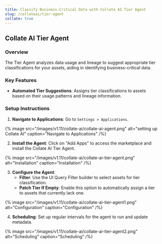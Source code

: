 ```yaml
---
title: Classify Business-Critical Data with Collate AI Tier Agent
slug: /collateai/tier-agent
collate: true
---
```


## Collate AI Tier Agent

### Overview

The Tier Agent analyzes data usage and lineage to suggest appropriate tier classifications for your assets, aiding in identifying business-critical data.

### Key Features

- **Automated Tier Suggestions**: Assigns tier classifications to assets based on their usage patterns and lineage information.

### Setup Instructions

1. **Navigate to Applications**: Go to `Settings > Applications`.

{% image
src="/images/v1.11/collate-ai/collate-ai-agent.png"
alt="setting up Collate AI"
caption="Navigate to Applications"
/%}

2. **Install the Agent**: Click on "Add Apps" to access the marketplace and install the Collate AI Tier Agent.

{% image
src="/images/v1.11/collate-ai/collate-ai-tier-agent.png"
alt="Installation"
caption="Installation"
/%}

3. **Configure the Agent**:
   - **Filter**: Use the UI Query Filter builder to select assets for tier classification.
   - **Patch Tier If Empty**: Enable this option to automatically assign a tier to assets that currently lack one.

{% image
src="/images/v1.11/collate-ai/collate-ai-tier-agent1.png"
alt="Configuration"
caption="Configuration"
/%}

4. **Scheduling**: Set up regular intervals for the agent to run and update metadata.

{% image
src="/images/v1.11/collate-ai/collate-ai-tier-agent2.png"
alt="Scheduling"
caption="Scheduling"
/%}
